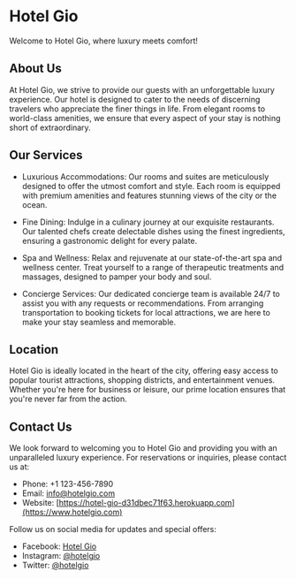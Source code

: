 # Hotel Gio

Welcome to Hotel Gio, where luxury meets comfort!

## About Us

At Hotel Gio, we strive to provide our guests with an unforgettable luxury experience. Our hotel is designed to cater to the needs of discerning travelers who appreciate the finer things in life. From elegant rooms to world-class amenities, we ensure that every aspect of your stay is nothing short of extraordinary.

## Our Services

- Luxurious Accommodations: Our rooms and suites are meticulously designed to offer the utmost comfort and style. Each room is equipped with premium amenities and features stunning views of the city or the ocean.

- Fine Dining: Indulge in a culinary journey at our exquisite restaurants. Our talented chefs create delectable dishes using the finest ingredients, ensuring a gastronomic delight for every palate.

- Spa and Wellness: Relax and rejuvenate at our state-of-the-art spa and wellness center. Treat yourself to a range of therapeutic treatments and massages, designed to pamper your body and soul.

- Concierge Services: Our dedicated concierge team is available 24/7 to assist you with any requests or recommendations. From arranging transportation to booking tickets for local attractions, we are here to make your stay seamless and memorable.

## Location

Hotel Gio is ideally located in the heart of the city, offering easy access to popular tourist attractions, shopping districts, and entertainment venues. Whether you're here for business or leisure, our prime location ensures that you're never far from the action.

## Contact Us

We look forward to welcoming you to Hotel Gio and providing you with an unparalleled luxury experience. For reservations or inquiries, please contact us at:

- Phone: +1 123-456-7890
- Email: info@hotelgio.com
- Website: [https://hotel-gio-d31dbec71f63.herokuapp.com](https://www.hotelgio.com)

Follow us on social media for updates and special offers:

- Facebook: [Hotel Gio](https://www.facebook.com/hotelgio)
- Instagram: [@hotelgio](https://www.instagram.com/hotelgio)
- Twitter: [@hotelgio](https://www.twitter.com/hotelgio)

